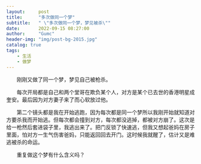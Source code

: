 ```yaml
---
layout:     post
title:      "多次做同一个梦"
subtitle:   " \"多次做同一个梦，梦见被杀\""
date:       2022-09-15 08:27:00
author:     "Gumc"
header-img: "img/post-bg-2015.jpg"
catalog: true
tags:
    - 生活
    - 做梦
---
```


&emsp;&emsp;刚刚又做了同一个梦，梦见自己被枪杀。

&emsp;&emsp;每次开局都是自己和两个堂哥在欺负某个人，对方是某个已去世的香港明星成奎安。最后因为对方妻子来了而心软放过他。

&emsp;&emsp;第二个镜头都是我在开始逃跑，因为每次都是同一个梦所以我刚开始就知道对方要杀我而开始逃。但每次都会撞到对方，每次都没逃掉，都被对方崩了。这次是给一枪然后套进袋子里，我逃出来了。把门反锁了快速逃，但我又想起爸妈在房子里面，怕对方一生气伤害爸妈，只能返回回去开门。这时候我就醒了，估计又是难逃被杀的命运。

&emsp;&emsp;重复做这个梦有什么含义吗？